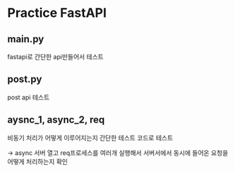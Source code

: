 # Practice FastAPI


## main.py
  fastapi로 간단한 api만들어서 테스트

## post.py
  post api 테스트 

## aysnc_1, async_2, req
  비동기 처리가 어떻게 이루어지는지 간단한 테스트 코드로 테스트
  
$\rightarrow$ async 서버 열고 req프로세스를 여러개 실행해서 서버서에서 동시에 들어온 요청을 어떻게 처리하는지 확인



